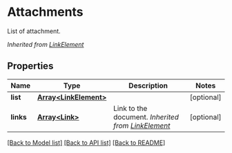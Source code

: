 # Attachments
List of attachment.

*Inherited from [LinkElement](LinkElement.md)*
## Properties
Name | Type | Description | Notes
------------ | ------------- | ------------- | -------------
**list** | [**Array&lt;LinkElement&gt;**](LinkElement.md) |  | [optional]
**links** | [**Array&lt;Link&gt;**](Link.md) | Link to the document. *Inherited from [LinkElement](LinkElement.md)* | [optional]

[[Back to Model list]](../README.md#documentation-for-models) [[Back to API list]](../README.md#documentation-for-api-endpoints) [[Back to README]](../README.md)

